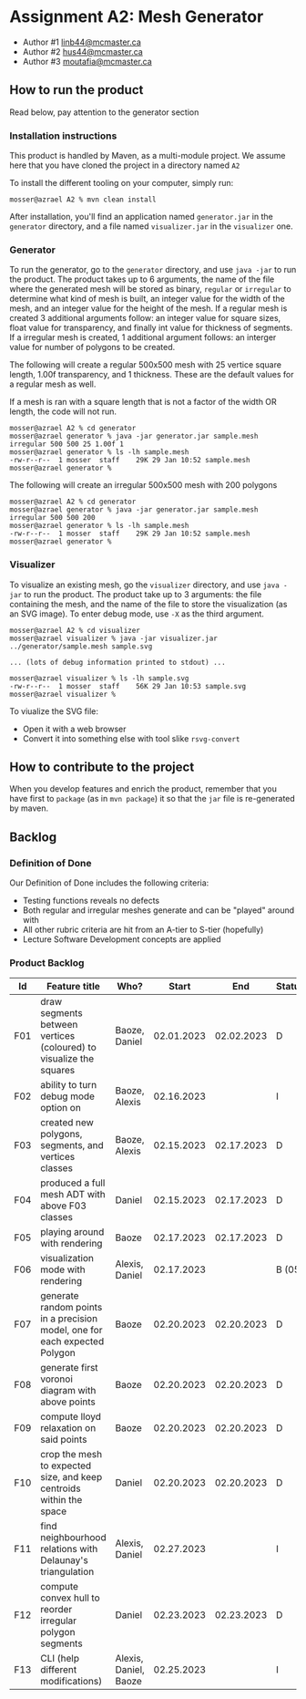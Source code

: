 # Assignment A2: Mesh Generator
  - Author #1 linb44@mcmaster.ca
  - Author #2 hus44@mcmaster.ca
  - Author #3 moutafia@mcmaster.ca

## How to run the product

Read below, pay attention to the generator section

### Installation instructions

This product is handled by Maven, as a multi-module project. We assume here that you have cloned the project in a directory named `A2`

To install the different tooling on your computer, simply run:

```
mosser@azrael A2 % mvn clean install
```

After installation, you'll find an application named `generator.jar` in the `generator` directory, and a file named `visualizer.jar` in the `visualizer` one. 

### Generator

To run the generator, go to the `generator` directory, and use `java -jar` to run the product. The product takes up to 6 arguments, the name of the file where the generated mesh will be stored as binary, `regular` or `irregular` to determine what kind of mesh is built, an integer value for the width of the mesh, and an integer value for the height of the mesh. If a regular mesh is created 3 additional arguments follow: an integer value for square sizes, float value for transparency, and finally int value for thickness of segments. If a irregular mesh is created, 1 additional argument follows: an interger value for number of polygons to be created.

The following will create a regular 500x500 mesh with 25 vertice square length, 1.00f transparency, and 1 thickness. These are the default values for a regular mesh as well. 

If a mesh is ran with a square length that is not a factor of the width OR length, the code will not run.

```
mosser@azrael A2 % cd generator 
mosser@azrael generator % java -jar generator.jar sample.mesh irregular 500 500 25 1.00f 1
mosser@azrael generator % ls -lh sample.mesh
-rw-r--r--  1 mosser  staff    29K 29 Jan 10:52 sample.mesh
mosser@azrael generator % 
```

The following will create an irregular 500x500 mesh with 200 polygons
```
mosser@azrael A2 % cd generator 
mosser@azrael generator % java -jar generator.jar sample.mesh irregular 500 500 200
mosser@azrael generator % ls -lh sample.mesh
-rw-r--r--  1 mosser  staff    29K 29 Jan 10:52 sample.mesh
mosser@azrael generator % 
```

### Visualizer

To visualize an existing mesh, go the `visualizer` directory, and use `java -jar` to run the product. The product take up to 3 arguments: the file containing the mesh, and the name of the file to store the visualization (as an SVG image).
To enter debug mode, use `-X` as the third argument.

```
mosser@azrael A2 % cd visualizer 
mosser@azrael visualizer % java -jar visualizer.jar ../generator/sample.mesh sample.svg

... (lots of debug information printed to stdout) ...

mosser@azrael visualizer % ls -lh sample.svg
-rw-r--r--  1 mosser  staff    56K 29 Jan 10:53 sample.svg
mosser@azrael visualizer %
```
To viualize the SVG file:

  - Open it with a web browser
  - Convert it into something else with tool slike `rsvg-convert`

## How to contribute to the project

When you develop features and enrich the product, remember that you have first to `package` (as in `mvn package`) it so that the `jar` file is re-generated by maven.

## Backlog

### Definition of Done
Our Definition of Done includes the following criteria:
- Testing functions reveals no defects
- Both regular and irregular meshes generate and can be "played" around with
- All other rubric criteria are hit from an A-tier to S-tier (hopefully)
- Lecture Software Development concepts are applied

### Product Backlog

| Id | Feature title                                                                 | Who?                  | Start      | End        | Status |
|:--:|-------------------------------------------------------------------------------|-----------------------|------------|------------|--------|
| F01 | draw segments between vertices (coloured) to visualize the squares           | Baoze, Daniel         | 02.01.2023 | 02.02.2023 | D      |
| F02 | ability to turn debug mode option on                                         | Baoze, Alexis         | 02.16.2023 |            | I      |
| F03 | created  new polygons, segments, and vertices classes                        | Baoze, Alexis         | 02.15.2023 | 02.17.2023 | D      |
| F04 | produced a full mesh ADT with above F03 classes                              | Daniel                | 02.15.2023 | 02.17.2023 | D      |
| F05 | playing around with rendering                                                | Baoze                 | 02.17.2023 | 02.17.2023 | D      |
| F06 | visualization mode with rendering                                            | Alexis, Daniel        | 02.17.2023 |            | B (05) |
| F07 | generate random points in a precision model, one for each expected Polygon   | Baoze                 | 02.20.2023 | 02.20.2023 | D      |
| F08 | generate first voronoi diagram with above points                             | Baoze                 | 02.20.2023 | 02.20.2023 | D      |
| F09 | compute lloyd relaxation on said points                                      | Baoze                 | 02.20.2023 | 02.20.2023 | D      |
| F10 | crop the mesh to expected size, and keep centroids within the space          | Daniel                | 02.20.2023 | 02.20.2023 | D      |
| F11 | find neighbourhood relations with Delaunay's triangulation                   | Alexis, Daniel        | 02.27.2023 |            | I      |
| F12 | compute convex hull to reorder irregular polygon segments                    | Daniel                | 02.23.2023 | 02.23.2023 | D      |
| F13 | CLI (help different modifications)                                           | Alexis, Daniel, Baoze | 02.25.2023 |            | I      |




